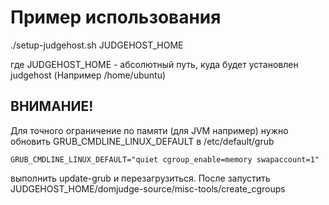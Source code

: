 # Пример использования
./setup-judgehost.sh JUDGEHOST_HOME

где JUDGEHOST_HOME - абсолютный путь, куда будет установлен judgehost (Например /home/ubuntu)

## ВНИМАНИЕ!
Для точного ограничение по памяти (для JVM например) нужно обновить GRUB_CMDLINE_LINUX_DEFAULT в /etc/default/grub

` GRUB_CMDLINE_LINUX_DEFAULT="quiet cgroup_enable=memory swapaccount=1" `

выполнить update-grub и перезагрузиться.
После запустить JUDGEHOST_HOME/domjudge-source/misc-tools/create_cgroups
